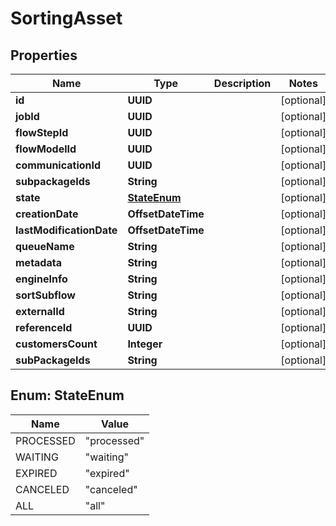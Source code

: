 

# SortingAsset


## Properties

| Name | Type | Description | Notes |
|------------ | ------------- | ------------- | -------------|
|**id** | **UUID** |  |  [optional] |
|**jobId** | **UUID** |  |  [optional] |
|**flowStepId** | **UUID** |  |  [optional] |
|**flowModelId** | **UUID** |  |  [optional] |
|**communicationId** | **UUID** |  |  [optional] |
|**subpackageIds** | **String** |  |  [optional] |
|**state** | [**StateEnum**](#StateEnum) |  |  [optional] |
|**creationDate** | **OffsetDateTime** |  |  [optional] |
|**lastModificationDate** | **OffsetDateTime** |  |  [optional] |
|**queueName** | **String** |  |  [optional] |
|**metadata** | **String** |  |  [optional] |
|**engineInfo** | **String** |  |  [optional] |
|**sortSubflow** | **String** |  |  [optional] |
|**externalId** | **String** |  |  [optional] |
|**referenceId** | **UUID** |  |  [optional] |
|**customersCount** | **Integer** |  |  [optional] |
|**subPackageIds** | **String** |  |  [optional] |



## Enum: StateEnum

| Name | Value |
|---- | -----|
| PROCESSED | &quot;processed&quot; |
| WAITING | &quot;waiting&quot; |
| EXPIRED | &quot;expired&quot; |
| CANCELED | &quot;canceled&quot; |
| ALL | &quot;all&quot; |



